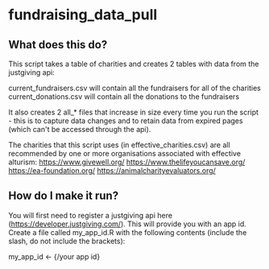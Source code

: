 # fundraising_data_pull

## What does this do?
This script takes a table of charities and creates 2 tables with data from the justgiving api:

current_fundraisers.csv will contain all the fundraisers for all of the charities
current_donations.csv will contain all the donations to the fundraisers

It also creates 2 all_* files that increase in size every time you run the script - this is to capture data changes and to retain data from expired pages (which can't be accessed through the api).

The charities that this script uses (in effective_charities.csv) are all recommended by one or more organisations associated with effective alturism:
https://www.givewell.org/
https://www.thelifeyoucansave.org/
https://ea-foundation.org/
https://animalcharityevaluators.org/

## How do I make it run?

You will first need to register a justgiving api here (https://developer.justgiving.com/). This will provide you with an app id.
Create a file called my_app_id.R with the following contents (include the slash, do not include the brackets):

my_app_id <- {/your app id}